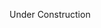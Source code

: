 Under Construction

<!---
CloudEscapes/CloudEscapes is a ✨ special ✨ repository because its `README.md` (this file) appears on your GitHub profile.
You can click the Preview link to take a look at your changes.
--->
